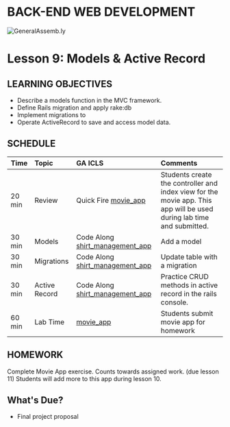 BACK-END WEB DEVELOPMENT
============================

![GeneralAssemb.ly](https://github.com/generalassembly/ga-ruby-on-rails-for-devs/raw/master/images/ga.png "GeneralAssemb.ly")


Lesson 9: Models & Active Record
========

LEARNING OBJECTIVES
--------

- Describe a models function in the MVC framework. 
- Define Rails migration and apply rake:db 
- Implement migrations to 
- Operate ActiveRecord to save and access model data.



SCHEDULE
--------

| Time        | Topic| GA ICLS| Comments |
| ------------- |:-------------|:-------------------|:-------------------|
| 20 min | Review | Quick Fire [movie_app](exercise/readme.md) | Students create the controller and index view for the movie app. This app will be used during lab time and submitted.|
| 30 min | Models | Code Along [shirt_management_app](code_along/readme.md) | Add a model |
| 30 min | Migrations | Code Along [shirt_management_app](code_along/readme.md) | Update table with a migration|
| 30 min | Active Record | Code Along [shirt_management_app](code_along/readme.md) | Practice CRUD methods in active record in the rails console. |
| 60 min | Lab Time | [movie_app](exercise/readme.md) | Students submit movie app for homework|



HOMEWORK
--------

Complete Movie App exercise. Counts towards assigned work. (due lesson 11) Students will add more to this app during lesson 10.


What's Due?
--------

*	Final project proposal
